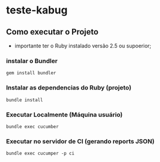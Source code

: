 # teste-kabug

## Como executar o Projeto

* importante ter o Ruby instalado versão 2.5 ou supoerior;

### instalar o Bundler

`
gem install bundler
`

### Instalar as dependencias do Ruby (projeto)

`
bundle install
`

### Executar Localmente (Máquina usuário)
`
bundle exec cucumber
`

### Executar no servidor de CI (gerando reports JSON)
`
bundle exec cucumper -p ci
`
